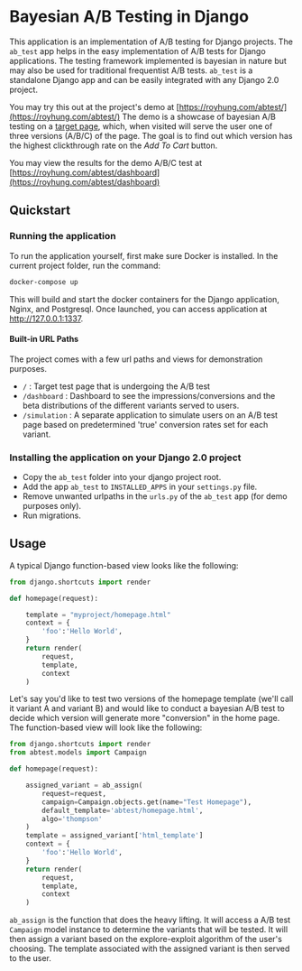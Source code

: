 # Bayesian A/B Testing in Django

This application is an implementation of A/B testing for Django projects. The ```ab_test``` app helps in the easy implementation of A/B tests for Django applications. The testing framework implemented is bayesian in nature but may also be used for traditional frequentist A/B tests. ```ab_test``` is a standalone Django app and can be easily integrated with any Django 2.0 project.

You may try this out at the project's demo at [https://royhung.com/abtest/](https://royhung.com/abtest/)  The demo is a showcase of bayesian A/B testing on a [target page](https://royhung.com/abtest/), which, when visited will serve the user one of three versions (A/B/C) of the page. The goal is to find out which version has the highest clickthrough rate on the *Add To Cart* button. 

You may view the results for the demo A/B/C test at [https://royhung.com/abtest/dashboard](https://royhung.com/abtest/dashboard)

## Quickstart

### Running the application
To run the application yourself, first make sure Docker is installed. In the current project folder, run the command:
```bash
docker-compose up
```
This will build and start the docker containers for the Django application, Nginx, and Postgresql. Once launched, you can access application at http://127.0.0.1:1337. 

#### Built-in URL Paths
The project comes with a few url paths and views for demonstration purposes.
* ``` / ``` : Target test page that is undergoing the A/B test
* ``` /dashboard ``` : Dashboard to see the impressions/conversions and the beta distributions of the different variants served to users.
* ``` /simulation ``` : A separate application to simulate users on an A/B test page based on predetermined 'true' conversion rates set for each variant. 


### Installing the application on your Django 2.0 project

* Copy the ```ab_test``` folder into your django project root. 
* Add the app ```ab_test``` to ```INSTALLED_APPS``` in your ```settings.py``` file.
* Remove unwanted urlpaths in the ```urls.py``` of the ```ab_test``` app (for demo purposes only).
* Run migrations.

## Usage

A typical Django function-based view looks like the following:

```python 
from django.shortcuts import render

def homepage(request):

    template = "myproject/homepage.html"
    context = {
        'foo':'Hello World',
    }
    return render(
        request,
        template,
        context
    )
```

Let's say you'd like to test two versions of the homepage template (we'll call it variant A and variant B) and would like to conduct a bayesian A/B test to decide which version will generate more "conversion" in the home page. The function-based view will look like the following:

```python 
from django.shortcuts import render
from abtest.models import Campaign

def homepage(request):

    assigned_variant = ab_assign(
        request=request,
        campaign=Campaign.objects.get(name="Test Homepage"),
        default_template='abtest/homepage.html',
        algo='thompson'
    )
    template = assigned_variant['html_template']
    context = {
        'foo':'Hello World',
    }
    return render(
        request,
        template,
        context
    )
```

```ab_assign``` is the function that does the heavy lifting. It will access a A/B test ```Campaign``` model instance to determine the variants that will be tested. It will then assign a variant based on the explore-exploit algorithm of the user's choosing. The template associated with the assigned variant is then served to the user.
